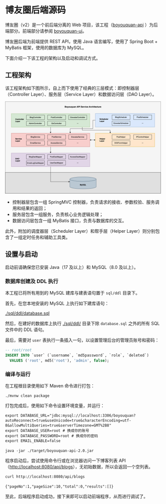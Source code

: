 # 博友圈后端源码

博友圈（v2）是一个前后端分离的 Web 项目，该工程（[boyouquan-api](https://github.com/leileiluoluo/boyouquan-api)
）为后端部分。前端部分请参阅 [boyouquan-ui](https://github.com/leileiluoluo/boyouquan-ui)。

博友圈后端为前端提供 REST API，使用 Java 语言编写，使用了 Spring Boot + MyBatis 框架，使用的数据库为 MySQL。

下面介绍一下该工程的架构以及启动和调试方式。

## 工程架构

该工程架构如下图所示，自上而下使用了经典的三层模式：即控制器层（Controller Layer）、服务层（Service Layer）和数据访问层（DAO
Layer）。

![服务架构](./images/readme/v2/boyouquan-backend-architecture.svg)

- 控制器层包含一组 SpringMVC 控制器，负责请求的接收、参数校验、服务调用和结果的返回；
- 服务层包含一组服务，负责核心业务逻辑处理；
- 数据访问层包含一组 MyBatis 接口，负责与数据库的交互。

此外，附加的调度器层（Scheduler Layer）和帮手层（Helper Layer）则分别包含了一组定时任务和辅助工具类。

## 设置与启动

启动前请确保您已安装 Java（17 及以上）和 MySQL（8.0 及以上）。

### 数据库创建及 DDL 执行

本工程已将所有用到的 MySQL 建库与建表语句置于 `sql/ddl` 目录下。

首先，在您本地安装的 MySQL 上执行如下建库语句：

[./sql/ddl/database.sql](./sql/ddl/database.sql)

然后，在建好的数据库上执行 [./sql/ddl/](./sql/ddl/) 目录下除 `database.sql` 之外的所有 SQL 文件中的 DDL 语句。

最后，需要对 `user` 表执行一条插入一句，以设置管理后台的管理员账号和密码：

```sql
-- root/root
INSERT INTO `user` (`username`, `md5password`, `role`, `deleted`)
  VALUES ('root', md5('root'), 'admin', false);
```

### 编译与运行

在工程根目录使用如下 Maven 命令进行打包：

```shell
./mvnw clean package
```

打包完成后，使用如下命令设置环境变量，并运行：

```shell
export DATABASE_URL="jdbc:mysql://localhost:3306/boyouquan?autoReconnect=true&useUnicode=true&characterEncoding=utf-8&allowMultiQueries=true&serverTimezone=GMT%2B8"
export DATABASE_USER=root # 换成你的账号
export DATABASE_PASSWORD=root # 换成你的密码
export EMAIL_ENABLE=false

java -jar ./target/boyouquan-api-2.0.jar
```

程序启动后，尝试使用命令行或在浏览器访问一下博客列表
API（[http://localhost:8080/api/blogs](http://localhost:8080/api/blogs)），无初始数据，所以会返回一个空列表。

```shell
curl http://localhost:8080/api/blogs

{"pageNo":1,"pageSize":10,"total":0,"results":[]}
```

至此，后端程序启动成功，接下来即可以启动前端程序，从而进行调试了。
